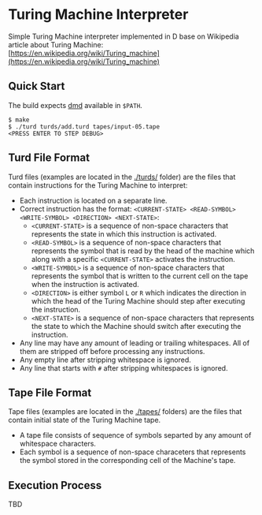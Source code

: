 # Turing Machine Interpreter

Simple Turing Machine interpreter implemented in D base on Wikipedia article about Turing Machine: [https://en.wikipedia.org/wiki/Turing_machine](https://en.wikipedia.org/wiki/Turing_machine)

## Quick Start

The build expects [dmd](https://dlang.org/download.html) available in `$PATH`.

```console
$ make
$ ./turd turds/add.turd tapes/input-05.tape
<PRESS ENTER TO STEP DEBUG>
```

## Turd File Format

Turd files (examples are located in the [./turds/](./turds/) folder) are the files that contain instructions for the Turing Machine to interpret:

- Each instruction is located on a separate line.
- Correct instruction has the format: `<CURRENT-STATE> <READ-SYMBOL> <WRITE-SYMBOL> <DIRECTION> <NEXT-STATE>`:
  - `<CURRENT-STATE>` is a sequence of non-space characters that represents the state in which this instruction is activated.
  - `<READ-SYMBOL>` is a sequence of non-space characters that represents the symbol that is read by the head of the machine which along with a specific `<CURRENT-STATE>` activates the instruction.
  - `<WRITE-SYMBOL>` is a sequence of non-space characters that represents the symbol that is written to the current cell on the tape when the instruction is activated.
  - `<DIRECTION>` is either symbol `L` or `R` which indicates the direction in which the head of the Turing Machine should step after executing the instruction.
  - `<NEXT-STATE>` is a sequence of non-space characters that represents the state to which the Machine should switch after executing the instruction.
- Any line may have any amount of leading or trailing whitespaces. All of them are stripped off before processing any instructions.
- Any empty line after stripping whitespace is ignored.
- Any line that starts with `#` after stripping whitespaces is ignored.

## Tape File Format

Tape files (examples are located in the [./tapes/](./tapes/) folders) are the files that contain initial state of the Turing Machine tape.

- A tape file consists of sequence of symbols separted by any amount of whitespace characters.
- Each symbol is a sequence of non-space characeters that represents the symbol stored in the corresponding cell of the Machine's tape.

## Execution Process

TBD

<!-- TODO: Execution Process is not documented -->
